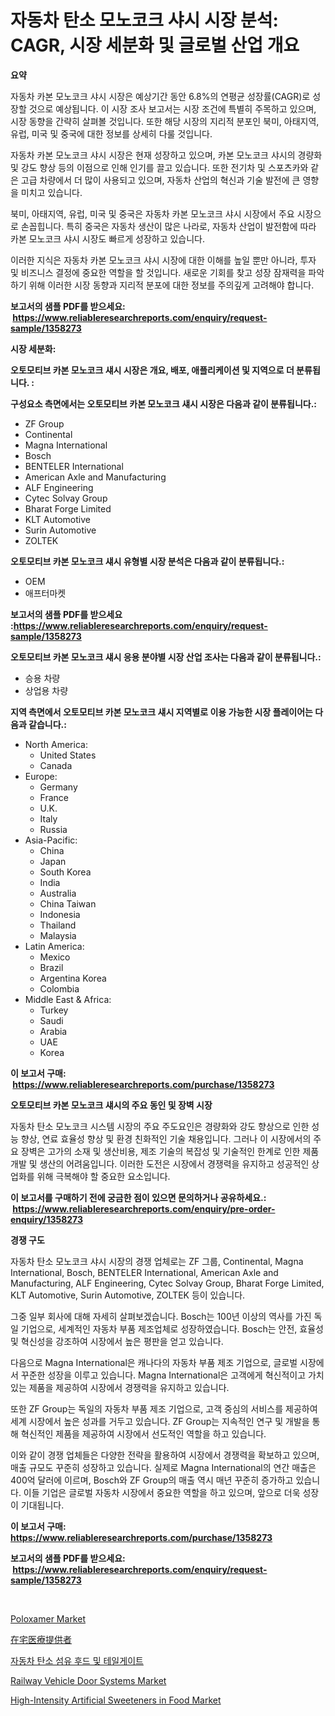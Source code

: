 <p><h1>자동차 탄소 모노코크 샤시 시장 분석: CAGR, 시장 세분화 및 글로벌 산업 개요</h1></p><p><strong>요약</strong></p>
<p><p>자동차 카본 모노코크 샤시 시장은 예상기간 동안 6.8%의 연평균 성장률(CAGR)로 성장할 것으로 예상됩니다. 이 시장 조사 보고서는 시장 조건에 특별히 주목하고 있으며, 시장 동향을 간략히 살펴볼 것입니다. 또한 해당 시장의 지리적 분포인 북미, 아태지역, 유럽, 미국 및 중국에 대한 정보를 상세히 다룰 것입니다.</p><p>자동차 카본 모노코크 샤시 시장은 현재 성장하고 있으며, 카본 모노코크 샤시의 경량화 및 강도 향상 등의 이점으로 인해 인기를 끌고 있습니다. 또한 전기차 및 스포츠카와 같은 고급 차량에서 더 많이 사용되고 있으며, 자동차 산업의 혁신과 기술 발전에 큰 영향을 미치고 있습니다.</p><p>북미, 아태지역, 유럽, 미국 및 중국은 자동차 카본 모노코크 샤시 시장에서 주요 시장으로 손꼽힙니다. 특히 중국은 자동차 생산이 많은 나라로, 자동차 산업이 발전함에 따라 카본 모노코크 샤시 시장도 빠르게 성장하고 있습니다.</p><p>이러한 지식은 자동차 카본 모노코크 샤시 시장에 대한 이해를 높일 뿐만 아니라, 투자 및 비즈니스 결정에 중요한 역할을 할 것입니다. 새로운 기회를 찾고 성장 잠재력을 파악하기 위해 이러한 시장 동향과 지리적 분포에 대한 정보를 주의깊게 고려해야 합니다.</p></p>
<p><strong>보고서의 샘플 PDF를 받으세요: &nbsp;<a href="https://www.reliableresearchreports.com/enquiry/request-sample/1358273">https://www.reliableresearchreports.com/enquiry/request-sample/1358273</a></strong></p>
<p><strong>시장 세분화:</strong></p>
<p><strong> 오토모티브 카본 모노코크 섀시 시장은 개요, 배포, 애플리케이션 및 지역으로 더 분류됩니다. :</strong></p>
<p><strong>구성요소 측면에서는 오토모티브 카본 모노코크 섀시 시장은 다음과 같이 분류됩니다.:</strong></p>
<p><ul><li>ZF Group</li><li>Continental</li><li>Magna International</li><li>Bosch</li><li>BENTELER International</li><li>American Axle and Manufacturing</li><li>ALF Engineering</li><li>Cytec Solvay Group</li><li>Bharat Forge Limited</li><li>KLT Automotive</li><li>Surin Automotive</li><li>ZOLTEK</li></ul></p>
<p><strong> 오토모티브 카본 모노코크 섀시 유형별 시장 분석은 다음과 같이 분류됩니다.:</strong></p>
<p><ul><li>OEM</li><li>애프터마켓</li></ul></p>
<p><strong>보고서의 샘플 PDF를 받으세요 :<a href="https://www.reliableresearchreports.com/enquiry/request-sample/1358273">https://www.reliableresearchreports.com/enquiry/request-sample/1358273</a></strong></p>
<p><strong> 오토모티브 카본 모노코크 섀시 응용 분야별 시장 산업 조사는 다음과 같이 분류됩니다.:</strong></p>
<p><ul><li>승용 차량</li><li>상업용 차량</li></ul></p>
<p><strong>지역 측면에서 오토모티브 카본 모노코크 섀시 지역별로 이용 가능한 시장 플레이어는 다음과 같습니다.:</strong></p>
<p><ul>
    <li>
        North America:
        <ul>
            <li>United States</li>
            <li>Canada</li>
        </ul>
    </li>
    <li>
        Europe:
        <ul>
            <li>Germany</li>
            <li>France</li>
            <li>U.K.</li>
            <li>Italy</li>
            <li>Russia</li>
        </ul>
    </li>
    <li>
        Asia-Pacific:
        <ul>
            <li>China</li>
            <li>Japan</li>
            <li>South Korea</li>
            <li>India</li>
            <li>Australia</li>
            <li>China Taiwan</li>
            <li>Indonesia</li>
            <li>Thailand</li>
            <li>Malaysia</li>
        </ul>
    </li>
    <li>
        Latin America:
        <ul>
            <li>Mexico</li>
            <li>Brazil</li>
            <li>Argentina Korea</li>
            <li>Colombia</li>
        </ul>
    </li>
    <li>
        Middle East & Africa:
        <ul>
            <li>Turkey</li>
            <li>Saudi</li>
            <li>Arabia</li>
            <li>UAE</li>
            <li>Korea</li>
        </ul>
    </li>
    </ul></p>
<p><strong>이 보고서 구매: &nbsp;<a href="https://www.reliableresearchreports.com/purchase/1358273">https://www.reliableresearchreports.com/purchase/1358273</a></strong></p>
<p><strong>오토모티브 카본 모노코크 섀시의 주요 동인 및 장벽 시장</strong></p>
<p><p>자동차 탄소 모노코크 시스템 시장의 주요 주도요인은 경량화와 강도 향상으로 인한 성능 향상, 연료 효율성 향상 및 환경 친화적인 기술 채용입니다. 그러나 이 시장에서의 주요 장벽은 고가의 소재 및 생산비용, 제조 기술의 복잡성 및 기술적인 한계로 인한 제품 개발 및 생산의 어려움입니다. 이러한 도전은 시장에서 경쟁력을 유지하고 성공적인 상업화를 위해 극복해야 할 중요한 요소입니다.</p></p>
<p><strong>이 보고서를 구매하기 전에 궁금한 점이 있으면 문의하거나 공유하세요.: &nbsp;<a href="https://www.reliableresearchreports.com/enquiry/pre-order-enquiry/1358273">https://www.reliableresearchreports.com/enquiry/pre-order-enquiry/1358273</a></strong></p>
<p><strong>경쟁 구도</strong></p>
<p><p>자동차 탄소 모노코크 샤시 시장의 경쟁 업체로는 ZF 그룹, Continental, Magna International, Bosch, BENTELER International, American Axle and Manufacturing, ALF Engineering, Cytec Solvay Group, Bharat Forge Limited, KLT Automotive, Surin Automotive, ZOLTEK 등이 있습니다.</p><p>그중 일부 회사에 대해 자세히 살펴보겠습니다. Bosch는 100년 이상의 역사를 가진 독일 기업으로, 세계적인 자동차 부품 제조업체로 성장하였습니다. Bosch는 안전, 효율성 및 혁신성을 강조하여 시장에서 높은 평판을 얻고 있습니다.</p><p>다음으로 Magna International은 캐나다의 자동차 부품 제조 기업으로, 글로벌 시장에서 꾸준한 성장을 이루고 있습니다. Magna International은 고객에게 혁신적이고 가치 있는 제품을 제공하여 시장에서 경쟁력을 유지하고 있습니다.</p><p>또한 ZF Group는 독일의 자동차 부품 제조 기업으로, 고객 중심의 서비스를 제공하여 세계 시장에서 높은 성과를 거두고 있습니다. ZF Group는 지속적인 연구 및 개발을 통해 혁신적인 제품을 제공하여 시장에서 선도적인 역할을 하고 있습니다.</p><p>이와 같이 경쟁 업체들은 다양한 전략을 활용하여 시장에서 경쟁력을 확보하고 있으며, 매출 규모도 꾸준히 성장하고 있습니다. 실제로 Magna International의 연간 매출은 400억 달러에 이르며, Bosch와 ZF Group의 매출 역시 매년 꾸준히 증가하고 있습니다. 이들 기업은 글로벌 자동차 시장에서 중요한 역할을 하고 있으며, 앞으로 더욱 성장이 기대됩니다.</p></p>
<p><strong>이 보고서 구매: &nbsp; <a href="https://www.reliableresearchreports.com/purchase/1358273">https://www.reliableresearchreports.com/purchase/1358273</a></strong></p>
<p><strong>보고서의 샘플 PDF를 받으세요: &nbsp;<a href="https://www.reliableresearchreports.com/enquiry/request-sample/1358273">https://www.reliableresearchreports.com/enquiry/request-sample/1358273</a></strong><strong></strong></p>
<p>&nbsp;</p>
<p><p><a href="https://github.com/provorikovar/Market-Research-Report-List-3/blob/main/poloxamer-market.md">Poloxamer Market</a></p><p><a href="https://github.com/mreklxf44233/Market-Research-Report-List-1/blob/main/2414743193332.md">在宅医療提供者</a></p><p><a href="https://github.com/vsr06p4p49/Market-Research-Report-List-1/blob/main/3445145193117.md">자동차 탄소 섬유 후드 및 테일게이트</a></p><p><a href="https://skillful-vermicelli-b89.notion.site/Railway-Vehicle-Door-Systems-Market-Growth-Market-Trends-COVID-19-Impact-and-Forecasts-for-period-3f4b2c97cf3445198f93cfe7da3062d3">Railway Vehicle Door Systems Market</a></p><p><a href="https://issuu.com/reportprime-2/docs/high-intensity-artificial-sweeteners-in-food-marke">High-Intensity Artificial Sweeteners in Food Market</a></p></p>